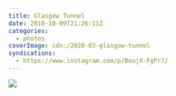 ```yaml
---
title: Glasgow Tunnel
date: 2018-10-09T21:26:11Z
categories:
  - photos
coverImage: cdn:/2020-03-glasgow-tunnel
syndications:
  - https://www.instagram.com/p/BoujX-FgPr7/
---
```


![](cdn:/2020-03-glasgow-tunnel?class=fw)
